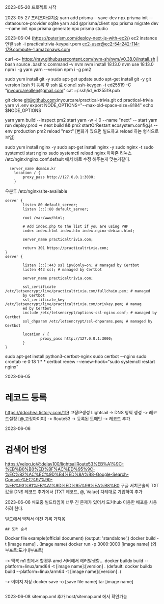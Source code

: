 2023-05-20
프로젝트 시작

2023-05-27
프리즈마설치중
yarn add prisma --save-dev
npx prisma init --datasource-provider sqlite
yarn add @prisma/client
npx prisma migrate dev --name init
npx prisma generate
npx prisma studio

2023-06-04 (https://puterism.com/deploy-next-js-with-ec2/)
ec2 instance 연결
ssh -i practicaltrivia-keypair.pem ec2-user@ec2-54-242-114-179.compute-1.amazonaws.com

curl -o- https://raw.githubusercontent.com/nvm-sh/nvm/v0.38.0/install.sh | bash
source .bashrc
command -v nvm
nvm install 18.13.0
nvm use 18.13.0
npm i -g yarn
yarn --version
npm i -g pm2

sudo yum install git -y
sudo apt-get update
sudo apt-get install git -y
git version
[ssh 키 등록 후 ssh 로 clone]
ssh-keygen -t ed25519 -C "inyourcareallen@gmail.com"
cat ~/.ssh/id_ed25519.pub

git clone git@github.com:inyourcare/practical-trivia.git
cd practical-trivia
yarn
vi .env
export NODE_OPTIONS="--max-old-space-size=8184" 
echo $NODE_OPTIONS

yarn
yarn build --inspect
pm2 start yarn -w -i 0 --name "next" -- start
yarn run deploy:prod -> next build && pm2 startOrRestart ecosystem.config.js --env production
pm2 reload "next"
[변화가 있으면 빌드하고 reload 하는 형식으로 보임]

sudo yum install nginx -y
sudo apt-get install nginx -y
sudo nginx -t
sudo systemctl start nginx
sudo systemctl reload nginx
아마존 리눅스 /etc/nginx/nginx.conf.default 에서 바로 수정 해주는게 맞는거같다.
```
  server_name domain.kr
	location / {
		proxy_pass http://127.0.0.1:3000;
	}
```
우분투 /etc/nginx/site-available
```
server {
        listen 80 default_server;
        listen [::]:80 default_server;

        root /var/www/html;

        # Add index.php to the list if you are using PHP
        index index.html index.htm index.nginx-debian.html;

        server_name practicaltrivia.com;

        return 301 https://practicaltrivia.com;
}
server {
  
        listen [::]:443 ssl ipv6only=on; # managed by Certbot
        listen 443 ssl; # managed by Certbot

        server_name practicaltrivia.com;

        ssl_certificate /etc/letsencrypt/live/practicaltrivia.com/fullchain.pem; # managed
        by Certbot
        ssl_certificate_key /etc/letsencrypt/live/practicaltrivia.com/privkey.pem; # manag
        ed by Certbot
        include /etc/letsencrypt/options-ssl-nginx.conf; # managed by Certbot
        ssl_dhparam /etc/letsencrypt/ssl-dhparams.pem; # managed by Certbot

        location / {
                proxy_pass http://127.0.0.1:3000;
        }
}
```

sudo apt-get install python3-certbot-nginx
sudo certbot --nginx
sudo crontab -e
0 18 1 * * certbot renew --renew-hook="sudo systemctl restart nginx"







2023-06-05

# 레코드 등록
https://ddochea.tistory.com/119
고정IP생성
Lightsail -> DNS 영역 생성 -> 레코드설정 [@,고정아이피] -> 
Route53 -> 등록된 도메인 -> 레코드 추가 


2023-06-06

# 검색어 반영
https://velog.io/@delay100/lightsailRoute53%EB%A1%9C-%EB%B0%B0%ED%8F%AC%ED%95%9C-%EC%82%AC%EC%9D%B4%ED%8A%B8-Google-Search-Console%EC%97%90-%EB%93%B1%EB%A1%9D%ED%95%98%EA%B8%B0
구글 서치콘솔의 TXT 값을 DNS 레코드 추가에서 [TXT 레코드, @, Value] 차례대로 기입하여 추가


2023-06-06
배포중 빌드타임이 너무 긴 문제가 있어서 도커hub 이용한 배포를 사용하려 한다.

빌드에서 막혀서 이전 기록 가져옴 
```
## 도커 순서
```
Docker file example(official document) (output: 'standalone',)
docker build -t [image name] .    (Image name)
docker run -p 3000:3000 [image name] (외부포트:도커내부포트)

-> 맥북 m1 칩에서 할경우 amd 서버에서 에러발생함...
docker buildx build --platform=linux/amd64 -t [image name]:[version] . 
(default: docker buildx build --platform=linux/arm64 -t [image name]:[version] .)

-> 이미지 저장
docker save -o [save file name].tar [image name]
```
```


2023-06-08
sitemap.xml 추가 host/sitemap.xml 에서 확인가능